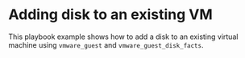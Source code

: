 Adding disk to an existing VM
=============================

This playbook example shows how to add a disk to an existing virtual machine using 
`vmware_guest` and `vmware_guest_disk_facts`.

